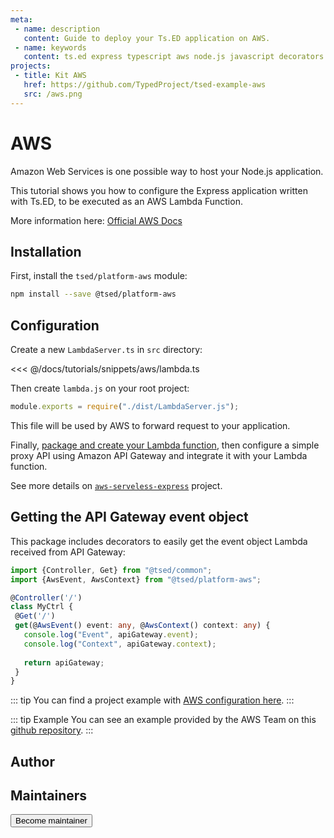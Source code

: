 ```yaml
---
meta:
 - name: description
   content: Guide to deploy your Ts.ED application on AWS.
 - name: keywords
   content: ts.ed express typescript aws node.js javascript decorators
projects:   
 - title: Kit AWS
   href: https://github.com/TypedProject/tsed-example-aws
   src: /aws.png   
---
```

# AWS

<Banner src="https://upload.wikimedia.org/wikipedia/commons/thumb/9/93/Amazon_Web_Services_Logo.svg/langfr-220px-Amazon_Web_Services_Logo.svg.png" href="https://aws.amazon.com/fr/" :height="180" />

Amazon Web Services is one possible way to host your Node.js application.

This tutorial shows you how to configure the Express application written with Ts.ED, to be executed as an AWS Lambda Function.

More information here: [Official AWS Docs](http://docs.aws.amazon.com/lambda/latest/dg/welcome.html)

<Projects type="examples"/>

## Installation

First, install the `tsed/platform-aws` module:

```bash
npm install --save @tsed/platform-aws
```

## Configuration

Create a new `LambdaServer.ts` in `src` directory:

<<< @/docs/tutorials/snippets/aws/lambda.ts

Then create `lambda.js` on your root project:

```javascript
module.exports = require("./dist/LambdaServer.js");
```

This file will be used by AWS to forward request to your application.

Finally, [package and create your Lambda function](http://docs.aws.amazon.com/lambda/latest/dg/nodejs-create-deployment-pkg.html), 
then configure a simple proxy API using Amazon API Gateway and integrate it with your Lambda function.

See more details on [`aws-serveless-express`](https://github.com/awslabs/aws-serverless-express) project.

## Getting the API Gateway event object

This package includes decorators to easily get the event object Lambda received from API Gateway:

```typescript
import {Controller, Get} from "@tsed/common"; 
import {AwsEvent, AwsContext} from "@tsed/platform-aws"; 

@Controller('/')
class MyCtrl {
 @Get('/')
 get(@AwsEvent() event: any, @AwsContext() context: any) {
   console.log("Event", apiGateway.event);
   console.log("Context", apiGateway.context);
   
   return apiGateway;
 }
}
```

::: tip
You can find a project example with [AWS configuration here](https://github.com/TypedProject/tsed-example-aws).
:::

::: tip Example
You can see an example provided by the AWS Team on this [github repository](https://github.com/awslabs/aws-serverless-express/tree/master/examples/basic-starter).
:::

## Author 

<GithubContributors :users="['Romakita']"/>

## Maintainers <Badge text="Help wanted" />

<GithubContributors :users="['Romakita', 'vetras']"/>

<div class="flex items-center justify-center p-5">
<Button href="/contributing.html" class="rounded-medium">
 Become maintainer
</Button>
</div>
